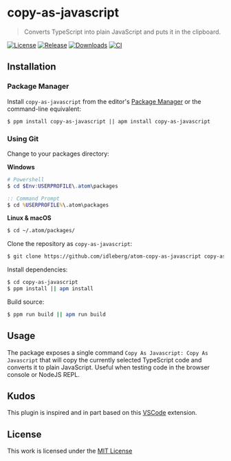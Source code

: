 # copy-as-javascript

> Converts TypeScript into plain JavaScript and puts it in the clipboard.

[![License](https://img.shields.io/github/license/idleberg/atom-copy-as-javascript?color=blue&style=for-the-badge)](https://github.com/idleberg/atom-copy-as-javascript/blob/master/LICENSE)
[![Release](https://img.shields.io/github/v/release/idleberg/atom-copy-as-javascript?style=for-the-badge)](https://github.com/idleberg/atom-copy-as-javascript/releases)
[![Downloads](https://img.shields.io/pulsar/dt/copy-as-javascript?style=for-the-badge&color=slateblue)](https://web.pulsar-edit.dev/packages/copy-as-javascript)
[![CI](https://img.shields.io/github/actions/workflow/status/idleberg/atom-copy-as-javascript/default.yml?style=for-the-badge)](https://github.com/idleberg/atom-copy-as-javascript/actions)

## Installation

### Package Manager

Install `copy-as-javascript` from the editor's [Package Manager](http://flight-manual.atom-editor.cc/using-atom/sections/atom-packages/) or the command-line equivalent:

`$ ppm install copy-as-javascript || apm install copy-as-javascript`

### Using Git

Change to your packages directory:

**Windows**

```powershell
# Powershell
$ cd $Env:USERPROFILE\.atom\packages
```

```cmd
:: Command Prompt
$ cd %USERPROFILE%\.atom\packages
```

**Linux & macOS**

```bash
$ cd ~/.atom/packages/
```

Clone the repository as `copy-as-javascript`:

```bash
$ git clone https://github.com/idleberg/atom-copy-as-javascript copy-as-javascript
```

Install dependencies:

```bash
$ cd copy-as-javascript
$ ppm install || apm install
```

Build source:

```bash
$ ppm run build || apm run build
```

## Usage

The package exposes a single command `Copy As Javascript: Copy As Javascript` that will copy the currently selected TypeScript code and converts it to plain JavaScript. Useful when testing code in the browser console or NodeJS REPL.

## Kudos

This plugin is inspired and in part based on this [VSCode](https://github.com/anuraghazra/vscode-strip-ts-copy) extension.

## License

This work is licensed under the [MIT License](LICENSE)

